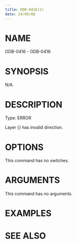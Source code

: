 ```yaml
---
title: ODB-0416(2)
date: 24/09/08
---
```


# NAME

ODB-0416 - ODB-0416

# SYNOPSIS

N/A.

# DESCRIPTION

Type: ERROR

Layer {} has invalid direction.

# OPTIONS

This command has no switches.

# ARGUMENTS

This command has no arguments.

# EXAMPLES

# SEE ALSO
